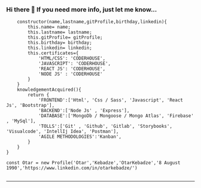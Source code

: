 ### Hi there 👋 If you need more info, just let me know...

```class Profile {
    constructor(name,lastname,gitProfile,birthday,linkedin){
        this.name= name;
        this.lastname= lastname;
        this.gitProfile= gitProfile;
        this.birthday= birthday;
        this.linkedin= linkedin;
        this.certificates={
            'HTML/CSS': 'CODERHOUSE',
            'JAVASCRIPT': 'CODERHOUSE',
            'REACT JS': 'CODERHOUSE',
            'NODE JS' : 'CODERHOUSE'
        }
    }
    knowledgementAcquired(){
        return {
            'FRONTEND':['Html', 'Css / Sass', 'Javascript', 'React Js', 'Bootstrap'],
            'BACKEND':['Node Js' , 'Express'],
            'DATABASE':['MongoDb / Mongoose / Mongo Atlas', 'Firebase' , 'MySql'],
            'TOLLS':['Git' , 'Github', 'Gitlab', 'Storybooks', 'Visualcode', 'IntellIj Idea', 'Postman'],
            'AGILE METHODOLOGIES':'Kanban',
        }
    }
}

const Otar = new Profile('Otar','Kebadze','OtarKebadze','8 August 1990','https://www.linkedin.com/in/otarkebadze/')


```
--------------------------------------------------------------------------------------------------------------------------

<!--
**OtarKebadze/OtarKebadze** is a ✨ _special_ ✨ repository because its `README.md` (this file) appears on your GitHub profile.

Here are some ideas to get you started:

- 🔭 I’m currently working on ...
- 🌱 I’m currently learning ...
- 👯 I’m looking to collaborate on ...
- 🤔 I’m looking for help with ...
- 💬 Ask me about ...
- 📫 How to reach me: ...
- 😄 Pronouns: ...
- ⚡ Fun fact: ...
-->
